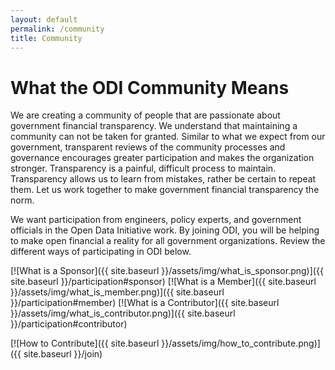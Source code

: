 ```yaml
---
layout: default
permalink: /community
title: Community
---
```


# What the ODI Community Means
We are creating a community of people that are passionate about government financial transparency. We understand that 
maintaining a community can not be taken for granted. Similar to what we expect from our government, transparent reviews of 
the community processes and governance encourages greater participation and makes the organization stronger. Transparency is 
a painful, difficult process to maintain. Transparency allows us to learn from mistakes, rather be certain to repeat them. 
Let us work together to make government financial transparency the norm.

We want participation from engineers, policy experts, and government officials in the Open Data Initiative work. By joining ODI, you will be helping to make open financial a reality for all government organizations. Review the different ways of participating in ODI below.

[![What is a Sponsor]({{ site.baseurl }}/assets/img/what_is_sponsor.png)]({{ site.baseurl }}/participation#sponsor)
[![What is a Member]({{ site.baseurl }}/assets/img/what_is_member.png)]({{ site.baseurl }}/participation#member)
[![What is a Contributor]({{ site.baseurl }}/assets/img/what_is_contributor.png)]({{ site.baseurl }}/participation#contributor)

[![How to Contribute]({{ site.baseurl }}/assets/img/how_to_contribute.png)]({{ site.baseurl }}/join)
